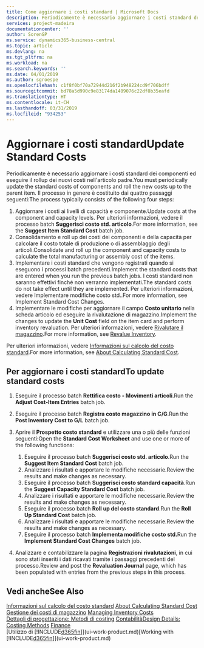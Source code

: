 ```yaml
---
title: Come aggiornare i costi standard | Microsoft Docs
description: Periodicamente è necessario aggiornare i costi standard dei componenti ed eseguire il rollup dei nuovi costi nell'articolo padre.
services: project-madeira
documentationcenter: ''
author: SorenGP
ms.service: dynamics365-business-central
ms.topic: article
ms.devlang: na
ms.tgt_pltfrm: na
ms.workload: na
ms.search.keywords: ''
ms.date: 04/01/2019
ms.author: sgroespe
ms.openlocfilehash: c1f8f0bf70a72944d216f2b948224cd9f706bdff
ms.sourcegitcommit: bd78a5d990c9e83174da1409076c22df8b35eafd
ms.translationtype: HT
ms.contentlocale: it-CH
ms.lasthandoff: 03/31/2019
ms.locfileid: "934253"
---
```

# <a name="update-standard-costs"></a><span data-ttu-id="beade-103">Aggiornare i costi standard</span><span class="sxs-lookup"><span data-stu-id="beade-103">Update Standard Costs</span></span>
<span data-ttu-id="beade-104">Periodicamente è necessario aggiornare i costi standard dei componenti ed eseguire il rollup dei nuovi costi nell'articolo padre.</span><span class="sxs-lookup"><span data-stu-id="beade-104">You must periodically update the standard costs of components and roll the new costs up to the parent item.</span></span> <span data-ttu-id="beade-105">Il processo in genere è costituito dai quattro passaggi seguenti:</span><span class="sxs-lookup"><span data-stu-id="beade-105">The process typically consists of the following four steps:</span></span>  

1.  <span data-ttu-id="beade-106">Aggiornare i costi ai livelli di capacità e componente.</span><span class="sxs-lookup"><span data-stu-id="beade-106">Update costs at the component and capacity levels.</span></span> <span data-ttu-id="beade-107">Per ulteriori informazioni, vedere il processo batch **Suggerisci costo std. articolo**.</span><span class="sxs-lookup"><span data-stu-id="beade-107">For more information, see the **Suggest Item Standard Cost** batch job.</span></span>  
2.  <span data-ttu-id="beade-108">Consolidamento e roll up dei costi dei componenti e della capacità per calcolare il costo totale di produzione o di assemblaggio degli articoli.</span><span class="sxs-lookup"><span data-stu-id="beade-108">Consolidate and roll up the component and capacity costs to calculate the total manufacturing or assembly cost of the items.</span></span>  
3.  <span data-ttu-id="beade-109">Implementare i costi standard che vengono registrati quando si eseguono i processi batch precedenti.</span><span class="sxs-lookup"><span data-stu-id="beade-109">Implement the standard costs that are entered when you run the previous batch jobs.</span></span> <span data-ttu-id="beade-110">I costi standard non saranno effettivi finché non verranno implementati.</span><span class="sxs-lookup"><span data-stu-id="beade-110">The standard costs do not take effect until they are implemented.</span></span> <span data-ttu-id="beade-111">Per ulteriori informazioni, vedere Implementare modifiche costo std..</span><span class="sxs-lookup"><span data-stu-id="beade-111">For more information, see Implement Standard Cost Changes.</span></span>  
4.  <span data-ttu-id="beade-112">Implementare le modifiche per aggiornare il campo **Costo unitario** nella scheda articolo ed eseguire la rivalutazione di magazzino.</span><span class="sxs-lookup"><span data-stu-id="beade-112">Implement the changes to update the **Unit Cost** field on the item card and perform inventory revaluation.</span></span> <span data-ttu-id="beade-113">Per ulteriori informazioni, vedere [Rivalutare il magazzino](inventory-how-revalue-inventory.md).</span><span class="sxs-lookup"><span data-stu-id="beade-113">For more information, see [Revalue Inventory](inventory-how-revalue-inventory.md).</span></span>  

<span data-ttu-id="beade-114">Per ulteriori informazioni, vedere [Informazioni sul calcolo del costo standard](finance-about-calculating-standard-cost.md).</span><span class="sxs-lookup"><span data-stu-id="beade-114">For more information, see [About Calculating Standard Cost](finance-about-calculating-standard-cost.md).</span></span>  
## <a name="to-update-standard-costs"></a><span data-ttu-id="beade-115">Per aggiornare i costi standard</span><span class="sxs-lookup"><span data-stu-id="beade-115">To update standard costs</span></span>  
1.  <span data-ttu-id="beade-116">Eseguire il processo batch **Rettifica costo - Movimenti articoli**.</span><span class="sxs-lookup"><span data-stu-id="beade-116">Run the **Adjust Cost-Item Entries** batch job.</span></span>  
2.  <span data-ttu-id="beade-117">Eseguire il processo batch **Registra costo magazzino in C/G**.</span><span class="sxs-lookup"><span data-stu-id="beade-117">Run the **Post Inventory Cost to G/L** batch job.</span></span>  
3.  <span data-ttu-id="beade-118">Aprire il **Prospetto costo standard** e utilizzare una o più delle funzioni seguenti:</span><span class="sxs-lookup"><span data-stu-id="beade-118">Open the **Standard Cost Worksheet** and use one or more of the following functions:</span></span>  

    1.  <span data-ttu-id="beade-119">Eseguire il processo batch **Suggerisci costo std. articolo**.</span><span class="sxs-lookup"><span data-stu-id="beade-119">Run the **Suggest Item Standard Cost** batch job.</span></span>  
    2.  <span data-ttu-id="beade-120">Analizzare i risultati e apportare le modifiche necessarie.</span><span class="sxs-lookup"><span data-stu-id="beade-120">Review the results and make changes as necessary.</span></span>  
    3.  <span data-ttu-id="beade-121">Eseguire il processo batch **Suggerisci costo standard capacità**.</span><span class="sxs-lookup"><span data-stu-id="beade-121">Run the **Suggest Capacity Standard Cost** batch job.</span></span>  
    4.  <span data-ttu-id="beade-122">Analizzare i risultati e apportare le modifiche necessarie.</span><span class="sxs-lookup"><span data-stu-id="beade-122">Review the results and make changes as necessary.</span></span>
    5. <span data-ttu-id="beade-123">Eseguire il processo batch **Roll up del costo standard**.</span><span class="sxs-lookup"><span data-stu-id="beade-123">Run the **Roll Up Standard Cost** batch job.</span></span>
    6.  <span data-ttu-id="beade-124">Analizzare i risultati e apportare le modifiche necessarie.</span><span class="sxs-lookup"><span data-stu-id="beade-124">Review the results and make changes as necessary.</span></span>
    7.  <span data-ttu-id="beade-125">Eseguire il processo batch **Implementa modifiche costo std.**</span><span class="sxs-lookup"><span data-stu-id="beade-125">Run the **Implement Standard Cost Changes** batch job.</span></span>  
4.  <span data-ttu-id="beade-126">Analizzare e contabilizzare la pagina **Registrazioni rivalutazioni**, in cui sono stati inseriti i dati ricavati tramite i passaggi precedenti del processo.</span><span class="sxs-lookup"><span data-stu-id="beade-126">Review and post the **Revaluation Journal** page, which has been populated with entries from the previous steps in this process.</span></span>  

## <a name="see-also"></a><span data-ttu-id="beade-127">Vedi anche</span><span class="sxs-lookup"><span data-stu-id="beade-127">See Also</span></span>  
 <span data-ttu-id="beade-128">[Informazioni sul calcolo del costo standard](finance-about-calculating-standard-cost.md) </span><span class="sxs-lookup"><span data-stu-id="beade-128">[About Calculating Standard Cost](finance-about-calculating-standard-cost.md) </span></span>  
 <span data-ttu-id="beade-129">[Gestione dei costi di magazzino](finance-manage-inventory-costs.md) </span><span class="sxs-lookup"><span data-stu-id="beade-129">[Managing Inventory Costs](finance-manage-inventory-costs.md) </span></span>  
 <span data-ttu-id="beade-130">[Dettagli di progettazione: Metodi di costing](design-details-costing-methods.md) [Contabilità](finance.md)</span><span class="sxs-lookup"><span data-stu-id="beade-130">[Design Details: Costing Methods](design-details-costing-methods.md) [Finance](finance.md)</span></span>  
 <span data-ttu-id="beade-131">[Utilizzo di [!INCLUDE[d365fin](includes/d365fin_md.md)]](ui-work-product.md)</span><span class="sxs-lookup"><span data-stu-id="beade-131">[Working with [!INCLUDE[d365fin](includes/d365fin_md.md)]](ui-work-product.md)</span></span>  
